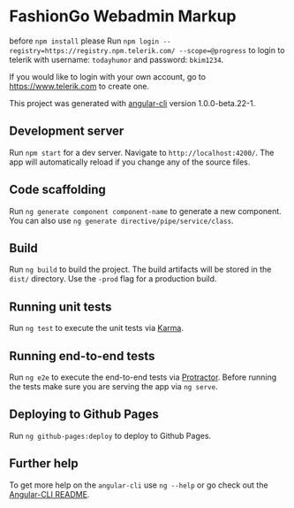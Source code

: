 # FashionGo Webadmin Markup

before `npm install` please Run `npm login --registry=https://registry.npm.telerik.com/ --scope=@progress` to login to telerik with username: `todayhumor` and password: `bkim1234`.

If you would like to login with your own account, go to https://www.telerik.com to create one.

This project was generated with [angular-cli](https://github.com/angular/angular-cli) version 1.0.0-beta.22-1.

## Development server
Run `npm start` for a dev server. Navigate to `http://localhost:4200/`. The app will automatically reload if you change any of the source files.

## Code scaffolding

Run `ng generate component component-name` to generate a new component. You can also use `ng generate directive/pipe/service/class`.

## Build

Run `ng build` to build the project. The build artifacts will be stored in the `dist/` directory. Use the `-prod` flag for a production build.

## Running unit tests

Run `ng test` to execute the unit tests via [Karma](https://karma-runner.github.io).

## Running end-to-end tests

Run `ng e2e` to execute the end-to-end tests via [Protractor](http://www.protractortest.org/).
Before running the tests make sure you are serving the app via `ng serve`.

## Deploying to Github Pages

Run `ng github-pages:deploy` to deploy to Github Pages.

## Further help

To get more help on the `angular-cli` use `ng --help` or go check out the [Angular-CLI README](https://github.com/angular/angular-cli/blob/master/README.md).
